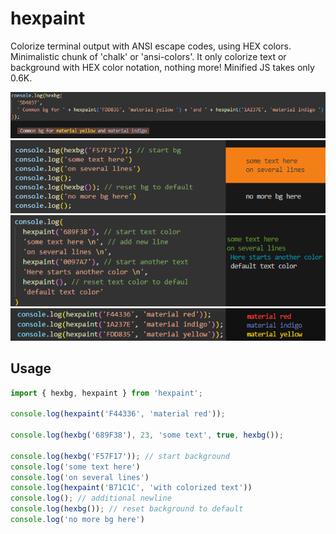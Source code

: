 # hexpaint

Colorize terminal output with ANSI escape codes, using HEX colors. Minimalistic chunk of 'chalk' or 'ansi-colors'. It only colorize text or background with HEX color notation, nothing more! Minified JS takes only 0.6K.

![hexpaint-wrap-bg    ](https://github.com/m-kant/hexpaint/raw/main/docs/hexpaint-wrap-bg.png)
![hexpaint-open-codes ](https://github.com/m-kant/hexpaint/raw/main/docs/hexpaint-open-codes.png)
![hexpaint-open-tcolor](https://github.com/m-kant/hexpaint/raw/main/docs/hexpaint-open-tcolor.png)
![hexpaint-text       ](https://github.com/m-kant/hexpaint/raw/main/docs/hexpaint-text.png)

## Usage

```javascript
import { hexbg, hexpaint } from 'hexpaint';

console.log(hexpaint('F44336', 'material red'));

console.log(hexbg('689F38'), 23, 'some text', true, hexbg());

console.log(hexbg('F57F17')); // start background
console.log('some text here')
console.log('on several lines')
console.log(hexpaint('B71C1C', 'with colorized text'))
console.log(); // additional newline
console.log(hexbg()); // reset background to default
console.log('no more bg here')
```
